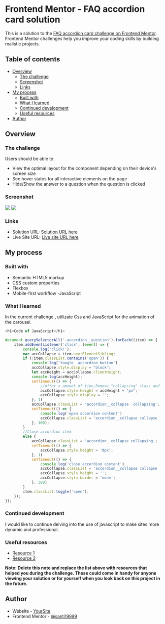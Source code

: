 # Frontend Mentor - FAQ accordion card solution

This is a solution to the [FAQ accordion card challenge on Frontend Mentor](https://www.frontendmentor.io/challenges/faq-accordion-card-XlyjD0Oam). Frontend Mentor challenges help you improve your coding skills by building realistic projects. 

## Table of contents

- [Overview](#overview)
  - [The challenge](#the-challenge)
  - [Screenshot](#screenshot)
  - [Links](#links)
- [My process](#my-process)
  - [Built with](#built-with)
  - [What I learned](#what-i-learned)
  - [Continued development](#continued-development)
  - [Useful resources](#useful-resources)
- [Author](#author)


## Overview

### The challenge

Users should be able to:

- View the optimal layout for the component depending on their device's screen size
- See hover states for all interactive elements on the page
- Hide/Show the answer to a question when the question is clicked

### Screenshot

![](./screenshot/desktop.png)
![](./screenshot/movil.png)



### Links

- Solution URL: [Solution URL here](https://your-solution-url.com)
- Live Site URL: [Live site URL here](https://faq-accordion-santi1999.netlify.app/)

## My process

### Built with

- Semantic HTML5 markup
- CSS custom properties
- Flexbox
- Mobile-first workflow
-JavaScript

### What I learned

In the current challenge , utilizate Css and JavaScript for the animation of the carousel. 

```js
<h1>Code of JavaScript</h1>
```
```js
document.querySelectorAll('.accordion__question').forEach((item) => {
    item.addEventListener('click', (event) => {
        console.log('click!');
        var accCollapse = item.nextElementSibling;
        if (!item.classList.contains('open')) {
            console.log('toogle  accordion button')
            accCollapse.style.display = "block";
            let accHeight = accCollapse.clientHeight;
            console.log(accHeight);
            setTimeout(() => {
                //After x amount of time,Remove "collapsing" class and add "collapse open" class
                accCollapse.style.height = accHeight + "px";
                accCollapse.style.display = '';
            }, 1)
            accCollapse.classList = 'accordion__collapse  collapsing';
            setTimeout(() => {
                console.log('open accordion content')
                accCollapse.classList = 'accordion__collapse collapse  open'
            }, 300);
        }
        //Close accordion item
        else {
            accCollapse.classList = 'accordion__collapse collapsing';
            setTimeout(() => {
                accCollapse.style.height = '0px';
            }, 1)
            setTimeout(() => {
                console.log('close accordion content')
                accCollapse.classList = 'accordion__collapse collapse '
                accCollapse.style.height = '';
                accCollapse.style.border = 'none';
            }, 300)
        }
        item.classList.toggle('open');
    });
});
```


### Continued development

I would like to continue delving into the use of javascript to make sites more dynamic and professional.

### Useful resources

- [Resource 1](https://www.developer.mozilla.org) 
- [Resource 2](https://www.w3schools.com) 

**Note: Delete this note and replace the list above with resources that helped you during the challenge. These could come in handy for anyone viewing your solution or for yourself when you look back on this project in the future.**

## Author

- Website - [YourSite](https://www.your-site.com)
- Frontend Mentor - [@santi19999](https://www.frontendmentor.io/profile/santi19999)

